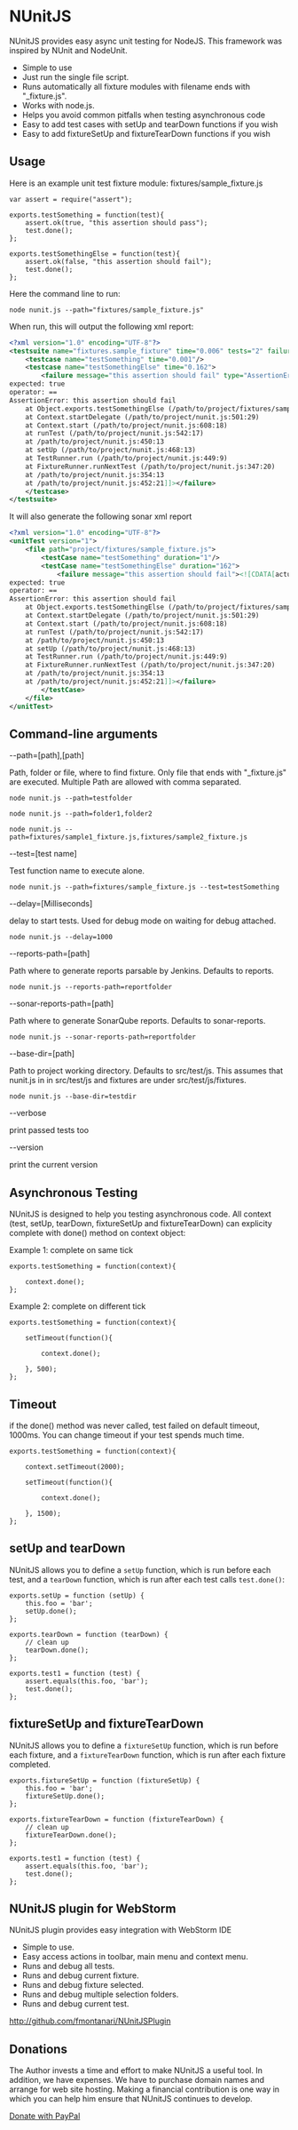 NUnitJS
========

NUnitJS provides easy async unit testing for NodeJS. This framework was inspired by NUnit and NodeUnit.

* Simple to use
* Just run the single file script.
* Runs automatically all fixture modules with filename ends with "_fixture.js".
* Works with node.js.
* Helps you avoid common pitfalls when testing asynchronous code
* Easy to add test cases with setUp and tearDown functions if you wish
* Easy to add fixtureSetUp and fixtureTearDown functions if you wish

Usage
-----

Here is an example unit test fixture module:
fixtures/sample_fixture.js

    var assert = require("assert");

    exports.testSomething = function(test){
        assert.ok(true, "this assertion should pass");
        test.done();
    };

    exports.testSomethingElse = function(test){
        assert.ok(false, "this assertion should fail");
        test.done();
    };

Here the command line to run:

    node nunit.js --path="fixtures/sample_fixture.js"

When run, this will output the following xml report:

```xml
<?xml version="1.0" encoding="UTF-8"?>
<testsuite name="fixtures.sample_fixture" time="0.006" tests="2" failures="1">
    <testcase name="testSomething" time="0.001"/>
    <testcase name="testSomethingElse" time="0.162">
        <failure message="this assertion should fail" type="AssertionError"><![CDATA[actual: false
expected: true
operator: ==
AssertionError: this assertion should fail
    at Object.exports.testSomethingElse (/path/to/project/fixtures/sample_fixture.js:9:12)
    at Context.startDelegate (/path/to/project/nunit.js:501:29)
    at Context.start (/path/to/project/nunit.js:608:18)
    at runTest (/path/to/project/nunit.js:542:17)
    at /path/to/project/nunit.js:450:13
    at setUp (/path/to/project/nunit.js:468:13)
    at TestRunner.run (/path/to/project/nunit.js:449:9)
    at FixtureRunner.runNextTest (/path/to/project/nunit.js:347:20)
    at /path/to/project/nunit.js:354:13
    at /path/to/project/nunit.js:452:21]]></failure>
    </testcase>
</testsuite>

```

It will also generate the following sonar xml report

```xml
<?xml version="1.0" encoding="UTF-8"?>
<unitTest version="1">
    <file path="project/fixtures/sample_fixture.js">
        <testCase name="testSomething" duration="1"/>
        <testCase name="testSomethingElse" duration="162">
            <failure message="this assertion should fail"><![CDATA[actual: false
expected: true
operator: ==
AssertionError: this assertion should fail
    at Object.exports.testSomethingElse (/path/to/project/fixtures/sample_fixture.js:9:12)
    at Context.startDelegate (/path/to/project/nunit.js:501:29)
    at Context.start (/path/to/project/nunit.js:608:18)
    at runTest (/path/to/project/nunit.js:542:17)
    at /path/to/project/nunit.js:450:13
    at setUp (/path/to/project/nunit.js:468:13)
    at TestRunner.run (/path/to/project/nunit.js:449:9)
    at FixtureRunner.runNextTest (/path/to/project/nunit.js:347:20)
    at /path/to/project/nunit.js:354:13
    at /path/to/project/nunit.js:452:21]]></failure>
        </testCase>
    </file>
</unitTest>
```


Command-line arguments
-----------------

--path=[path],[path]

Path, folder or file, where to find fixture. Only file that ends with "_fixture.js" are executed.
Multiple Path are allowed with comma separated.

    node nunit.js --path=testfolder
    
    node nunit.js --path=folder1,folder2
    
    node nunit.js --path=fixtures/sample1_fixture.js,fixtures/sample2_fixture.js

--test=[test name]

Test function name to execute alone.

    node nunit.js --path=fixtures/sample_fixture.js --test=testSomething

--delay=[Milliseconds]

delay to start tests. Used for debug mode on waiting for debug attached.

    node nunit.js --delay=1000

--reports-path=[path]

Path where to generate reports parsable by Jenkins. Defaults to reports.

    node nunit.js --reports-path=reportfolder

--sonar-reports-path=[path]

Path where to generate SonarQube reports. Defaults to sonar-reports.

    node nunit.js --sonar-reports-path=reportfolder

--base-dir=[path]

Path to project working directory. Defaults to src/test/js. This assumes that nunit.js in in src/test/js and fixtures are under src/test/js/fixtures.

    node nunit.js --base-dir=testdir

--verbose

print passed tests too

--version

print the current version

Asynchronous Testing
--------------------

NUnitJS is designed to help you testing asynchronous code.
All context (test, setUp, tearDown, fixtureSetUp and fixtureTearDown) can explicity complete with done() method on context object:

Example 1: complete on same tick

    exports.testSomething = function(context){
        
        context.done();
    };

Example 2: complete on different tick

    exports.testSomething = function(context){
      
        setTimeout(function(){
        
            context.done();
        
        }, 500);
    };
    
Timeout
--------------------

if the done() method was never called, test failed on default timeout, 1000ms. You can change timeout if your test spends much time.

    exports.testSomething = function(context){
    
        context.setTimeout(2000);
      
        setTimeout(function(){
        
            context.done();
        
        }, 1500);
    };

setUp and tearDown
--------------------------

NUnitJS allows you to define a `setUp` function, which is run before each test, and a `tearDown` function, which is run after each test calls `test.done()`:
    
    exports.setUp = function (setUp) {
        this.foo = 'bar';
        setUp.done();
    };
    
    exports.tearDown = function (tearDown) {
        // clean up
        tearDown.done();
    };
    
    exports.test1 = function (test) {
        assert.equals(this.foo, 'bar');
        test.done();
    };


fixtureSetUp and fixtureTearDown
--------------------------

NUnitJS allows you to define a `fixtureSetUp` function, which is run before each fixture, and a `fixtureTearDown` function, which is run after each fixture completed.
    
    exports.fixtureSetUp = function (fixtureSetUp) {
        this.foo = 'bar';
        fixtureSetUp.done();
    };
    
    exports.fixtureTearDown = function (fixtureTearDown) {
        // clean up
        fixtureTearDown.done();
    };
    
    exports.test1 = function (test) {
        assert.equals(this.foo, 'bar');
        test.done();
    };
    

NUnitJS plugin for WebStorm
--------------------------

NUnitJS plugin provides easy integration with WebStorm IDE

* Simple to use.
* Easy access actions in toolbar, main menu and context menu.
* Runs and debug all tests.
* Runs and debug current fixture.
* Runs and debug fixture selected.
* Runs and debug multiple selection folders.
* Runs and debug current test.

http://github.com/fmontanari/NUnitJSPlugin

Donations
--------------------------
The Author invests a time and effort to make NUnitJS a useful tool. In addition, we have expenses. We have to purchase domain names and arrange for web site hosting.
Making a financial contribution is one way in which you can help him ensure that NUnitJS continues to develop.

[Donate with PayPal](https://www.paypal.com/cgi-bin/webscr?cmd=_s-xclick&hosted_button_id=CW759SV2EXKYW)
